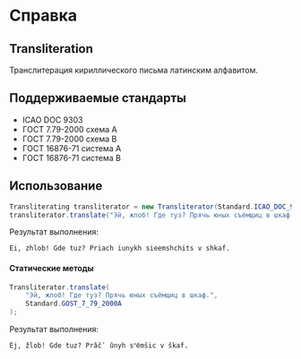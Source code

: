 # Справка
## Transliteration
Транслитерация кириллического письма латинским алфавитом.

## Поддерживаемые стандарты
* ICAO DOC 9303
* ГОСТ 7.79-2000 схема A
* ГОСТ 7.79-2000 схема B
* ГОСТ 16876-71 система А
* ГОСТ 16876-71 система B

## Использование
```java
Transliterating transliterator = new Transliterator(Standard.ICAO_DOC_9303);
transliterator.translate("Эй, жлоб! Где туз? Прячь юных съёмщиц в шкаф.");
```

Результат выполнения:
```
Ei, zhlob! Gde tuz? Priach iunykh sieemshchits v shkaf.
```

#### Статические методы
```java
Transliterator.translate(
    "Эй, жлоб! Где туз? Прячь юных съёмщиц в шкаф.",
    Standard.GOST_7_79_2000A
);
```

Результат выполнения:
```
Èj, žlob! Gde tuz? Prâčʹ ûnyh sʺёmŝic v škaf.
```
